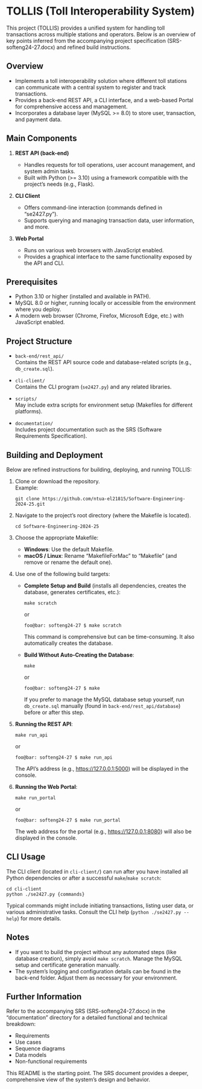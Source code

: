 # TOLLIS (Toll Interoperability System)

This project (TOLLIS) provides a unified system for handling toll transactions across multiple stations and operators. Below is an overview of key points inferred from the accompanying project specification (SRS-softeng24-27.docx) and refined build instructions.

## Overview

- Implements a toll interoperability solution where different toll stations can communicate with a central system to register and track transactions.
- Provides a back-end REST API, a CLI interface, and a web-based Portal for comprehensive access and management.
- Incorporates a database layer (MySQL >= 8.0) to store user, transaction, and payment data.

## Main Components

1. **REST API (back-end)**  
   - Handles requests for toll operations, user account management, and system admin tasks.  
   - Built with Python (>= 3.10) using a framework compatible with the project’s needs (e.g., Flask).

2. **CLI Client**  
   - Offers command-line interaction (commands defined in “se2427.py”).  
   - Supports querying and managing transaction data, user information, and more.

3. **Web Portal**  
   - Runs on various web browsers with JavaScript enabled.  
   - Provides a graphical interface to the same functionality exposed by the API and CLI.

## Prerequisites

- Python 3.10 or higher (installed and available in PATH).
- MySQL 8.0 or higher, running locally or accessible from the environment where you deploy.
- A modern web browser (Chrome, Firefox, Microsoft Edge, etc.) with JavaScript enabled.

## Project Structure

- `back-end/rest_api/`  
  Contains the REST API source code and database-related scripts (e.g., `db_create.sql`).

- `cli-client/`  
  Contains the CLI program (`se2427.py`) and any related libraries.

- `scripts/`  
  May include extra scripts for environment setup (Makefiles for different platforms).

- `documentation/`  
  Includes project documentation such as the SRS (Software Requirements Specification).

## Building and Deployment

Below are refined instructions for building, deploying, and running TOLLIS:

1. Clone or download the repository.  
   Example:  
   ```console
   git clone https://github.com/ntua-el21815/Software-Engineering-2024-25.git
   ```

2. Navigate to the project’s root directory (where the Makefile is located).  
   ```console
   cd Software-Engineering-2024-25
   ```

3. Choose the appropriate Makefile:

   - **Windows**: Use the default Makefile.  
   - **macOS / Linux**: Rename “MakefileForMac” to “Makefile” (and remove or rename the default one).  

4. Use one of the following build targets:

   - **Complete Setup and Build** (installs all dependencies, creates the database, generates certificates, etc.):  
     ```console
     make scratch
     ```
     or  
     ```console
     foo@bar: softeng24-27 $ make scratch
     ```
     This command is comprehensive but can be time-consuming. It also automatically creates the database.

   - **Build Without Auto-Creating the Database**:  
     ```console
     make
     ```
     or  
     ```console
     foo@bar: softeng24-27 $ make
     ```
     If you prefer to manage the MySQL database setup yourself, run `db_create.sql` manually (found in `back-end/rest_api/database`) before or after this step.

5. **Running the REST API**:  
   ```console
   make run_api
   ```
   or  
   ```console
   foo@bar: softeng24-27 $ make run_api
   ```
   The API’s address (e.g., https://127.0.0.1:5000) will be displayed in the console.

6. **Running the Web Portal**:  
   ```console
   make run_portal
   ```
   or  
   ```console
   foo@bar: softeng24-27 $ make run_portal
   ```
   The web address for the portal (e.g., https://127.0.0.1:8080) will also be displayed in the console.

## CLI Usage

The CLI client (located in `cli-client/`) can run after you have installed all Python dependencies or after a successful `make`/`make scratch`:

```console
cd cli-client
python ./se2427.py {commands}
```

Typical commands might include initiating transactions, listing user data, or various administrative tasks. Consult the CLI help (`python ./se2427.py --help`) for more details.

## Notes

- If you want to build the project without any automated steps (like database creation), simply avoid `make scratch`. Manage the MySQL setup and certificate generation manually.
- The system’s logging and configuration details can be found in the back-end folder. Adjust them as necessary for your environment.

## Further Information

Refer to the accompanying SRS (SRS-softeng24-27.docx) in the “documentation” directory for a detailed functional and technical breakdown:
- Requirements
- Use cases
- Sequence diagrams
- Data models
- Non-functional requirements

This README is the starting point. The SRS document provides a deeper, comprehensive view of the system’s design and behavior.
